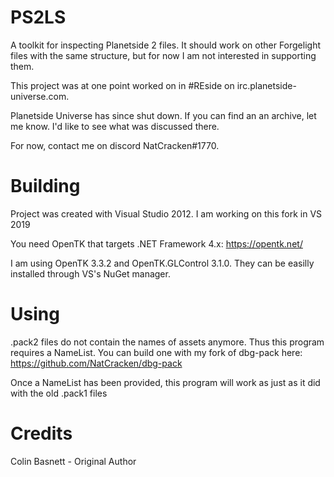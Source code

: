 PS2LS
=====

A toolkit for inspecting Planetside 2 files. It should work on other Forgelight files with the same structure, but for now I am not interested in supporting them.

This project was at one point worked on in #REside on irc.planetside-universe.com.

Planetside Universe has since shut down. If you can find an an archive, let me know. I'd like to see what was discussed there.

For now, contact me on discord NatCracken#1770.


Building
=====
Project was created with Visual Studio 2012. I am working on this fork in VS 2019

You need OpenTK that targets .NET Framework 4.x: https://opentk.net/

I am using OpenTK 3.3.2 and OpenTK.GLControl 3.1.0. They can be easilly installed through VS's NuGet manager.


Using
=====
.pack2 files do not contain the names of assets anymore. Thus this program requires a NameList. You can build one with my fork of dbg-pack here: https://github.com/NatCracken/dbg-pack

Once a NameList has been provided, this program will work as just as it did with the old .pack1 files


Credits
=====

Colin Basnett - Original Author
